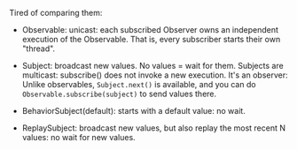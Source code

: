 Tired of comparing them:

* Observable: unicast: each subscribed Observer owns an independent execution of the Observable.
    That is, every subscriber starts their own "thread".

* Subject: broadcast new values. No values = wait for them. Subjects are multicast: subscribe() does not invoke a new execution.
    It's an observer: Unlike observables, `Subject.next()` is available, and you can do `Observable.subscribe(subject)` to send values there.

* BehaviorSubject(default): starts with a default value: no wait.
* ReplaySubject: broadcast new values, but also replay the most recent N values: no wait for new values.

